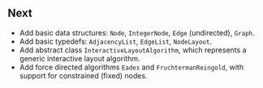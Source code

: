 ## Next

* Add basic data structures: `Node`, `IntegerNode`, `Edge` (undirected), `Graph`.
* Add basic typedefs: `AdjacencyList`, `EdgeList`, `NodeLayout`.
* Add abstract class `InteractiveLayoutAlgorithm`, which represents a generic interactive layout algorithm.
* Add force directed algorithms `Eades` and `FruchtermanReingold`, with support for constrained (fixed) nodes.
